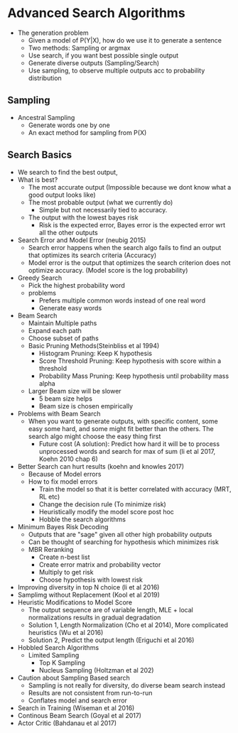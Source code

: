 # Advanced Search Algorithms
- The generation problem
    - Given a model of P(Y|X), how do we use it to generate a sentence
    - Two methods: Sampling or argmax
    - Use search, if you want best possible single output
    - Generate diverse outputs (Sampling/Search)
    - Use sampling, to observe multiple outputs acc to probability distribution
## Sampling
- Ancestral Sampling
    - Generate words one by one
    - An exact method for sampling from P(X)
## Search Basics
- We search to find the best output, 
- What is best?
    - The most accurate output (Impossible because we dont know what a good output looks like)
    - The most probable output (what we currently do)
        - Simple but not necessarily tied to accuracy.
    - The output with the lowest bayes risk
        - Risk is the expected error, Bayes error is the expected error wrt all the other outputs
- Search Error and Model Error (neubig 2015)
    - Search error happens when the search algo fails to find an output that optimizes its search criteria (Accuracy)
    - Model error is the output that optimizes the search criterion does not optimize accuracy. (Model score is the log probability)
- Greedy Search
    - Pick the highest probability word 
    - problems
        - Prefers multiple common words instead of one real word
        - Generate easy words
- Beam Search
    - Maintain Multiple paths
    - Expand each path
    - Choose subset of paths
    - Basic Pruning Methods(Steinbliss et al 1994)
        - Histogram Pruning: Keep K hypothesis
        - Score Threshold Pruning: Keep hypothesis with score within a threshold
        - Probability Mass Pruning: Keep hypothesis until probability mass alpha
    - Larger Beam size will be slower
        - 5 beam size helps
        - Beam size is chosen empirically
- Problems with Beam Search
    - When you want to generate outputs, with specific content, some easy some hard, and some might fit better than the others. The search algo might choose the easy thing first
        - Future cost (A solution): Predict how hard it will be to process unprocessed words and search for max of sum (li et al 2017, Koehn 2010 chap 6)
- Better Search can hurt results (koehn and knowles 2017)
    - Because of Model errors
    - How to fix model errors
        - Train the model so that it is better correlated with accuracy (MRT, RL etc)
        - Change the decision rule (To minimize risk)
        - Heuristically modify the model score post hoc
        - Hobble the search algorithms
- Minimum Bayes Risk Decoding
    - Outputs that are "sage" given all other high probability outputs
    - Can be thought of searching for hypothesis which minimizes risk
    - MBR Reranking
        - Create n-best list
        - Create error matrix and probability vector
        - Multiply to get risk
        - Choose hypothesis with lowest risk  
- Improving diversity in top N choice (li et al 2016)
- Samplimg without Replacement (Kool et al 2019)
- Heuristic Modifications to Model Score
    - The output sequence are of variable length, MLE + local normalizations results in gradual degradation
    - Solution 1, Length Normalization (Cho et al 2014), More complicated heuristics (Wu et al 2016)
    - Solution 2, Predict the output length (Eriguchi et al 2016)
- Hobbled Search Algorithms
    - Limited Sampling
        - Top K Sampling
        - Nucleus Sampling (Holtzman et al 202)
- Caution about Sampling Based search
    - Sampling is not really for diversity, do diverse beam search instead
    - Results are not consistent from run-to-run
    - Conflates model and search error
- Search in Training (Wiseman et al 2016)
- Continous Beam Search (Goyal et al 2017)
- Actor Critic (Bahdanau et al 2017)